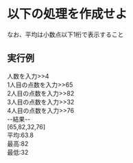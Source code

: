 # 以下の処理を作成せよ
なお、平均は小数点以下1桁で表示すること

## 実行例
人数を入力>>4  
1人目の点数を入力>>65  
2人目の点数を入力>>82    
3人目の点数を入力>>32    
4人目の点数を入力>>76    
--結果--  
[65,82,32,76]  
平均:63.8    
最高:82  
最低:32  

